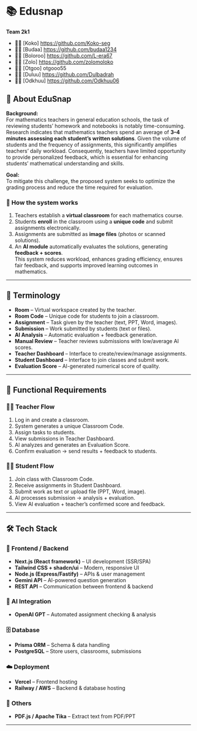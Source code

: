 # 📚 Edusnap
**Team 2k1** 
- 🧑‍💻 [Koko] https://github.com/Koko-seg
- 🧑‍💻 [Budaa] https://github.com/budaa1234
- 🧑‍💻 [Boloroo] https://github.com/L-era67
- 🧑‍💻 [Zolo] https://github.com/zolomoloko
- 🧑‍💻 [Otgoo] otgooo55
- 🧑‍💻 [Duluu] https://github.com/Dulbadrah
- 🧑‍💻 [Odkhuu] https://github.com/Odkhuu06
## 🚀 About EduSnap

**Background:**  
For mathematics teachers in general education schools, the task of reviewing students’ homework and notebooks is notably time-consuming. Research indicates that mathematics teachers spend an average of **3–4 minutes assessing each student’s written solutions**. Given the volume of students and the frequency of assignments, this significantly amplifies teachers’ daily workload. Consequently, teachers have limited opportunity to provide personalized feedback, which is essential for enhancing students’ mathematical understanding and skills.

**Goal:**  
To mitigate this challenge, the proposed system seeks to optimize the grading process and reduce the time required for evaluation.

### 📌 How the system works
1. Teachers establish a **virtual classroom** for each mathematics course.  
2. Students **enroll** in the classroom using a **unique code** and submit assignments electronically.  
3. Assignments are submitted as **image files** (photos or scanned solutions).  
4. An **AI module** automatically evaluates the solutions, generating **feedback + scores**.  
This system reduces workload, enhances grading efficiency, ensures fair feedback, and supports improved learning outcomes in mathematics.

---

## 📖 Terminology
- **Room** – Virtual workspace created by the teacher.  
- **Room Code** – Unique code for students to join a classroom.  
- **Assignment** – Task given by the teacher (text, PPT, Word, images).  
- **Submission** – Work submitted by students (text or files).  
- **AI Analysis** – Automatic evaluation + feedback generation.   
- **Manual Review** – Teacher reviews submissions with low/average AI scores.  
- **Teacher Dashboard** – Interface to create/review/manage assignments.  
- **Student Dashboard** – Interface to join classes and submit work.  
- **Evaluation Score** – AI-generated numerical score of quality.  

---
## 🔄 Functional Requirements

### 👩‍🏫 Teacher Flow
1. Log in and create a classroom.  
2. System generates a unique Classroom Code.  
3. Assign tasks to students.  
4. View submissions in Teacher Dashboard.  
5. AI analyzes and generates an Evaluation Score.   
6. Confirm evaluation → send results + feedback to students.  

### 🧑‍🎓 Student Flow
1. Join class with Classroom Code.  
2. Receive assignments in Student Dashboard.  
3. Submit work as text or upload file (PPT, Word, image).  
4. AI processes submission → analysis + evaluation.  
5. View AI evaluation + teacher’s confirmed score and feedback.   

---

## 🛠️ Tech Stack

### 🎨 Frontend / Backend
- **Next.js (React framework)** – UI development (SSR/SPA)  
- **Tailwind CSS + shadcn/ui** – Modern, responsive UI  
- **Node.js (Express/Fastify)** – APIs & user management  
- **Gemini API** – AI-powered question generation  
- **REST API** – Communication between frontend & backend  

### 🤖 AI Integration
- **OpenAI GPT** – Automated assignment checking & analysis  

### 🗄️ Database
- **Prisma ORM** – Schema & data handling  
- **PostgreSQL** – Store users, classrooms, submissions  

### ☁️ Deployment
- **Vercel** – Frontend hosting  
- **Railway / AWS** – Backend & database hosting  

### 📂 Others
- **PDF.js / Apache Tika** – Extract text from PDF/PPT  

---
